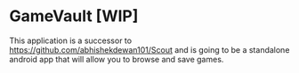 # GameVault [WIP]

This application is a successor to https://github.com/abhishekdewan101/Scout and is going to be a standalone android app that will allow you to browse and save games.
